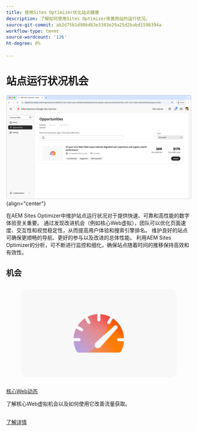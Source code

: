 ```yaml
---
title: 使用Sites Optimizer优化站点健康
description: 了解如何使用Sites Optimizer改善网站的运行状况。
source-git-commit: ab2d75b1d986d83e3303e29a25d2babd1598394a
workflow-type: tm+mt
source-wordcount: '126'
ht-degree: 0%

---
```



# 站点运行状况机会

![站点运行状况机会](./assets/site-health/hero.png){align="center"}

在AEM Sites Optimizer中维护站点运行状况对于提供快速、可靠和高性能的数字体验至关重要。 通过发现改进机会（例如核心Web虚拟），团队可以优化页面速度、交互性和视觉稳定性，从而提高用户体验和搜索引擎排名。 维护良好的站点可确保更顺畅的导航、更好的参与以及改进的总体性能。 利用AEM Sites Optimizer的分析，可不断进行监控和细化，确保站点随着时间的推移保持高效和有效性。

## 机会

<!-- CARDS

* ../documentation/opportunities/core-web-vitals.md
  {title=Core web vitals}
  {image=../assets/common/card-performance.png}

-->
<!-- START CARDS HTML - DO NOT MODIFY BY HAND -->
<div class="columns">
    <div class="column is-half-tablet is-half-desktop is-one-third-widescreen" aria-label="Core web vitals">
        <div class="card" style="height: 100%; display: flex; flex-direction: column; height: 100%;">
            <div class="card-image">
                <figure class="image x-is-16by9">
                    <a href="../documentation/opportunities/core-web-vitals.md" title="核心Web动态" target="_blank" rel="referrer">
                        <img class="is-bordered-r-small" src="../assets/common/card-performance.png" alt="核心Web动态"
                             style="width: 100%; aspect-ratio: 16 / 9; object-fit: cover; overflow: hidden; display: block; margin: auto;">
                    </a>
                </figure>
            </div>
            <div class="card-content is-padded-small" style="display: flex; flex-direction: column; flex-grow: 1; justify-content: space-between;">
                <div class="top-card-content">
                    <p class="headline is-size-6 has-text-weight-bold">
                        <a href="../documentation/opportunities/core-web-vitals.md" target="_blank" rel="referrer" title="核心Web动态">核心Web动态</a>
                    </p>
                    <p class="is-size-6">了解核心Web虚拟机会以及如何使用它改善流量获取。</p>
                </div>
                <a href="../documentation/opportunities/core-web-vitals.md" target="_blank" rel="referrer" class="spectrum-Button spectrum-Button--outline spectrum-Button--primary spectrum-Button--sizeM" style="align-self: flex-start; margin-top: 1rem;">
                    <span class="spectrum-Button-label has-no-wrap has-text-weight-bold">了解详情</span>
                </a>
            </div>
        </div>
    </div>
</div>
<!-- END CARDS HTML - DO NOT MODIFY BY HAND -->

